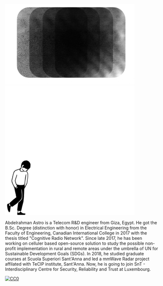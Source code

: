 <img src="img/git0.gif" width="425"/> <img src="img/git1.gif" width="425"/> 


Abdelrahman Astro is a Telecom R&D engineer from Giza, Egypt. He got the B.Sc. Degree (distinction with honor) in Electrical Engineering from the Faculty of Engineering, Canadian International College in 2017 with the thesis titled "Cognitive Radio Network". Since late 2017, he has been working on celluler based open-source solution to study the possible non-profit implementation in rural and remote areas under the umbrella of UN for Sustainable Development Goals (SDGs). In 2018, he studied graduate courses at Scuola Superiori Sant'Anna and led a mmWave Radar project affilated with TeCIP institute, Sant'Anna. Now, he is going to join SnT - Interdisciplinary Centre for Security, Reliability and Trust at Luxembourg.

[![CC0](https://licensebuttons.net/p/zero/1.0/88x31.png)](https://creativecommons.org/publicdomain/zero/1.0/)

